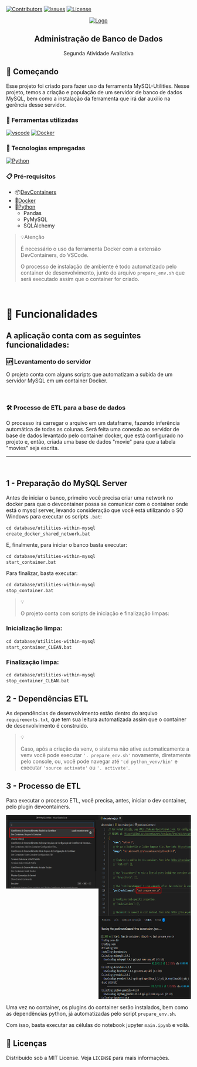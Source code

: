 [![Contributors][contributors-shield]][contributors-url]
[![Issues][issues-shield]][issues-url]
[![License][license-shield]][license-url]

<div align="center">
  <a href="#">
    <img src="https://media.tenor.com/7kYaaqzfDG0AAAAM/yes-guy.gif" alt="Logo" width="200" height="200">
  </a>

  <h2 align="center">Administração de Banco de Dados</h2>
  <p align="center">Segunda Atividade Avaliativa</p>

</div>

## 🔰 Começando

Esse projeto foi criado para fazer uso da ferramenta MySQL-Utilities. Nesse projeto, temos a criação e população de um servidor de banco de dados MySQL, bem como a instalação da ferramenta que irá dar auxilio na gerência desse servidor.

### 💾 Ferramentas utilizadas

[![vscode][vscode]][vscode-url]
[![Docker][Docker]][Docker-url]

### 🤖 Tecnologias empregadas

[![Python][Python]][Python-url]

### 📋 Pré-requisitos

- 📦[DevContainers][DevContainers-url]
- 🐋[Docker][Docker-url]
- 🐍[Python][Python-url]
  - Pandas
  - PyMySQL
  - SQLAlchemy

>💡Atenção
>
> É necessário o uso da ferramenta Docker com a extensão DevContainers, do VSCode.
>
> O processo de instalação de ambiente é todo automatizado pelo container de desenvolvimento, junto do arquivo ```prepare_env.sh``` que será executado assim que o container for criado.

<br/>

# 🎨 Funcionalidades

## A aplicação conta com as seguintes funcionalidades:


### 🆙 Levantamento do servidor

O projeto conta com alguns scripts que automatizam a subida de um servidor MySQL em um container Docker.

<br/>

### 🛠️ Processo de ETL para a base de dados

O processo irá carregar o arquivo em um dataframe, fazendo inferência automática de todas as colunas.
Será feita uma conexão ao servidor de base de dados levantado pelo container docker, que está configurado no projeto e, então, criada uma base de dados "movie" para que a tabela "movies" seja escrita.

---
<br/>

## 1 - Preparação do MySQL Server

Antes de iniciar o banco, primeiro você precisa criar uma network no docker para que o devcontainer possa se comunicar com o container onde está o mysql server, levando consideração que você está utilizando o SO Windows para executar os scripts ```.bat```:
```
cd database/utilities-within-mysql
create_docker_shared_network.bat
```

E, finalmente, para iniciar o banco basta executar:


```
cd database/utilities-within-mysql
start_container.bat
```

Para finalizar, basta executar:
```
cd database/utilities-within-mysql
stop_container.bat
```

>💡
> 
> O projeto conta com scripts de iniciação e finalização limpas:

### Inicialização limpa:
```
cd database/utilities-within-mysql
start_container_CLEAN.bat
```
### Finalização limpa:
```
cd database/utilities-within-mysql
stop_container_CLEAN.bat
```

## 2 - Dependências ETL

As dependências de desenvolvimento estão dentro do arquivo ```requirements.txt```, que tem sua leitura automatizada assim que o container de desenvolvimento é construído.

> 💡
>
> Caso, após a criação da venv, o sistema não ative automaticamente a venv você pode executar ```'. prepare_env.sh'``` novamente, diretamente pelo console, ou, você pode navegar até ```'cd python_venv/bin'``` e executar ```'source activate'``` ou ```'. activate'```.


## 3 - Processo de ETL

Para executar o processo ETL, você precisa, antes, iniciar o dev container, pelo plugin devcontainers.

<div style="display:flex; width:100%; flex-direction:row; justify-content:space-between">
    <img src="assets\documentation\reopen_in_container.jpg" width="50%" height="200vh">
    <img src="assets\documentation\post_creation_env_run.png" width="50%" height="500vh">
</div>

Uma vez no container, os plugins do container serão instalados, bem como as dependências python, já automatizadas pelo script ```prepare_env.sh```.

Com isso, basta executar as células do notebook jupyter ```main.ipynb``` e voilá.


## 📑 Licenças

Distribuído sob a MIT License. Veja `LICENSE` para mais informações.

<!-- ASSETS -->

<!-- BADGE - Contributors -->

[contributors-shield]: https://img.shields.io/github/contributors/toledkrw/DBM-MySQLUtilities.svg?style=for-the-badge
[contributors-url]: https://github.com/toledkrw/DBM-MySQLUtilities/graphs/contributors

<!-- BADGE - Issues -->

[issues-shield]: https://img.shields.io/github/issues/toledkrw/DBM-MySQLUtilities.svg?style=for-the-badge
[issues-url]: https://github.com/toledkrw/DBM-MySQLUtilities/issues

<!-- BADGE - License -->

[license-shield]: https://img.shields.io/github/license/toledkrw/DBM-MySQLUtilities.svg?style=for-the-badge
[license-url]: https://github.com/toledkrw/DBM-MySQLUtilities/blob/main/LICENSE

<!--  -->
<!-- TECHNOLOGIES -->
<!--  -->

<!-- BADGE - Docker -->
[Docker]: https://img.shields.io/badge/Docker-2496ED?style=for-the-badge&logo=docker&logoColor=white
[Docker-url]: https://www.docker.com/products/docker-desktop/

<!-- BADGE - Python -->

[Python]: https://img.shields.io/badge/Python-14354C?style=for-the-badge&logo=python&logoColor=white
[Python-url]: https://www.python.org/

<!-- BADGE - vscode -->

[vscode]: https://img.shields.io/badge/Visual%20Studio%20Code-0078d7.svg?style=for-the-badge&logo=visual-studio-code&logoColor=white
[vscode-url]: https://code.visualstudio.com/

<!-- PLUGIN - DevContainer -->

[DevContainers-url]: https://marketplace.visualstudio.com/items?itemName=ms-vscode-remote.remote-containers
